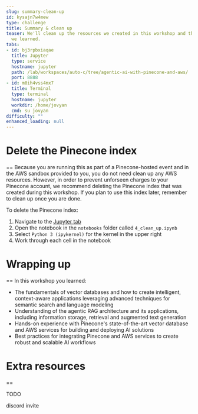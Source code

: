 ```yaml
---
slug: summary-clean-up
id: kysajn7w4mew
type: challenge
title: Summary & clean up
teaser: We'll clean up the resources we created in this workshop and then review what
  we learned.
tabs:
- id: bj3rpbxiaqae
  title: Jupyter
  type: service
  hostname: jupyter
  path: /lab/workspaces/auto-c/tree/agentic-ai-with-pinecone-and-aws/
  port: 8888
- id: m0ih4vss4mx7
  title: Terminal
  type: terminal
  hostname: jupyter
  workdir: /home/jovyan
  cmd: su jovyan
difficulty: ""
enhanced_loading: null
---
```

# Delete the Pinecone index
==
Because you are running this as part of a Pinecone-hosted event and in the AWS sandbox provided to you, you do not need clean up any AWS resources. However, in order to prevent unforseen charges to your Pinecone account, we recommend deleting the Pinecone index that was created during this workshop. If you plan to use this index later, remember to clean up once you are done.

To delete the Pinecone index:
1. Navigate to the [Jupyter tab](tab-0)
2. Open the notebook in the `notebooks` folder called `4_clean_up.ipynb`
3. Select `Python 3 (ipykernel)` for the kernel in the upper right
4. Work through each cell in the notebook

# Wrapping up
==
In this workshop you learned:
- The fundamentals of vector databases and how to create intelligent, context-aware applications leveraging advanced techniques for semantic search and language modeling
- Understanding of the agentic RAG architecture and its applications, including information storage, retrieval and augmented text generation
- Hands-on experience with Pinecone's state-of-the-art vector database and AWS services for building and deploying AI solutions
- Best practices for integrating Pinecone and AWS services to create robust and scalable AI workflows

# Extra resources
==

TODO

discord invite